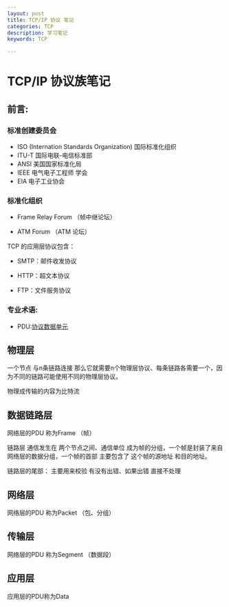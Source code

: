 ```yaml
---
layout: post
title: TCP/IP 协议 笔记
categories: TCP
description: 学习笔记
keywords: TCP

---
```


# TCP/IP 协议族笔记

## 前言:

### 标准创建委员会

* ISO (Internation Standards Organization)  国际标准化组织
* ITU-T 国际电联-电信标准部
* ANSI 美国国家标准化局
* IEEE 电气电子工程师 学会
* EIA 电子工业协会

### 标准化组织 

* Frame Relay Forum （帧中继论坛）

* ATM Forum （ATM 论坛）

  

TCP 的应用层协议包含：

* SMTP：邮件收发协议

* HTTP：超文本协议

* FTP：文件服务协议



### 专业术语:
* PDU:[协议数据单元](https://baike.baidu.com/item/PDU/1855)











## 物理层

一个节点 与n条链路连接 那么它就需要n个物理层协议、每条链路各需要一个，因为不同的链路可能使用不同的物理层协议。

物理成传输的内容为比特流



## 数据链路层

网络层的PDU 称为Frame （帧）

链路层 通信发生在 两个节点之间、通信单位 成为帧的分组，一个帧是封装了来自网络层的数据分组，一个帧的首部 主要包含了 这个帧的源地址 和目的地址。



链路层的尾部： 主要用来校验 有没有出错、如果出错 直接不处理



## 网络层

网络层的PDU 称为Packet （包、分组）



## 传输层

网络层的PDU 称为Segment （数据段）



## 应用层



应用层的PDU称为Data

